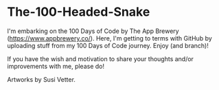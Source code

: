# The-100-Headed-Snake

I'm embarking on the 100 Days of Code by The App Brewery (https://www.appbrewery.co/).
Here, I'm getting to terms with GitHub by uploading stuff from my 100 Days of Code journey. Enjoy (and branch)!

If you have the wish and motivation to share your thoughts and/or improvements with me, please do!

Artworks by Susi Vetter.
